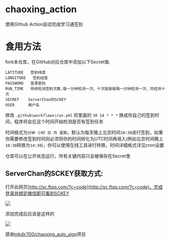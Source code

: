# chaoxing_action
使用Github Action自动完成学习通签到

# 食用方法 

fork本仓库，在GitHub对应仓库中添加以下Secret值:

```
LATITUDE   签到纬度
LONGITUDE   签到经度
PASSWORD   登录密码
RUN_TIME   持续检测签到次数,每一分钟检测一次，十次就是每隔一分钟检测一次，共检测十次
SECRET    ServerChan的SCKEY
USER      用户名
```

修改 `.github\workflows\run.yml` 将里面的 `30 14 * * *` 换成你自己的签到时间，程序将会在这个时间开始检测是否有签到任务

时间格式为`分钟 小时 日 月 星期`，默认为每天晚上北京时间`10:30`进行签到，如果你需要修改签到时间则必须将你的时间转化为UTC时间再填入(例如北京时间晚上`10:30`转换为`14:30`)，你可以使用在线工具进行转换，时间详细格式详见cron设置

仓库可以在公开状态运行，所有关键内容只会被保存在Secret里

## ServerChan的SCKEY获取方式:

打开此网页[http://sc.ftqq.com/?c=code](http://sc.ftqq.com/?c=code)，完成登录并绑定微信即可看到SCKEY

![](https://cdn.jsdelivr.net/gh/mzdluo123/blog_imgs/img/20201126210836.png)

添加完成后应该是这样的

![](https://cdn.jsdelivr.net/gh/mzdluo123/blog_imgs/img/20201126210549.png)



感谢[mkdir700/chaoxing_auto_sign](https://github.com/mkdir700/chaoxing_auto_sign)项目
